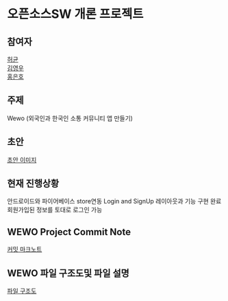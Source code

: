 ﻿# 오픈소스SW 개론 프로젝트

## 참여자

[허균](https://github.com/Kyun2da)  
[김영우](https://github.com/kouym7979)  
[홍은호](https://github.com/HongEunho)  

## 주제

Wewo (외국인과 한국인 소통 커뮤니티 앱 만들기)

## 초안
[초안 이미지](https://github.com/kouym7979/Wewo/blob/master/md_files/first_idea.md#%EC%B4%88%EC%95%88)


## 현재 진행상황
안드로이드와 파이어베이스 store연동 
Login and SignUp 레이아웃과 기능 구현 완료 
회원가입된 정보를 토대로 로그인 가능 

## WEWO Project Commit Note
[커밋 마크노트](https://github.com/kouym7979/Wewo/blob/master/md_files/project%20commit%20note.md#project-commit-note)


## WEWO 파일 구조도및 파일 설명
[파일 구조도](https://github.com/kouym7979/Wewo/blob/master/md_files/%EC%95%88%EB%93%9C%EB%A1%9C%EC%9D%B4%EB%93%9C%20%ED%8C%8C%EC%9D%BC%20%EA%B5%AC%EC%A1%B0%EB%8F%84.md#%EC%95%88%EB%93%9C%EB%A1%9C%EC%9D%B4%EB%93%9C-%ED%8C%8C%EC%9D%BC-%EA%B5%AC%EC%A1%B0%EB%8F%84)
